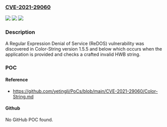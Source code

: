 ### [CVE-2021-29060](https://cve.mitre.org/cgi-bin/cvename.cgi?name=CVE-2021-29060)
![](https://img.shields.io/static/v1?label=Product&message=n%2Fa&color=blue)
![](https://img.shields.io/static/v1?label=Version&message=n%2Fa&color=blue)
![](https://img.shields.io/static/v1?label=Vulnerability&message=n%2Fa&color=brighgreen)

### Description

A Regular Expression Denial of Service (ReDOS) vulnerability was discovered in Color-String version 1.5.5 and below which occurs when the application is provided and checks a crafted invalid HWB string.

### POC

#### Reference
- https://github.com/yetingli/PoCs/blob/main/CVE-2021-29060/Color-String.md

#### Github
No GitHub POC found.

